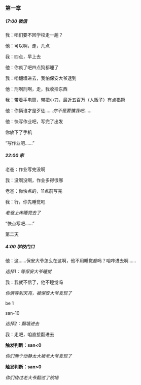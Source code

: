 ### 第一章

##### 17:00 微信

我：咱们要不回学校走一趟？

他：可以啊，走，几点

我：四点，早上去

他：你疯了吧四点狗都睡了

我：咱翻墙进去，我怕保安大爷逮到

他：刑啊刑啊，走，我收拾东西

我：带着手电筒，带把小刀，最近五百万（人贩子）有点猖獗

他：你俩谁才是歹徒……*你不是要攮我吧……*

他：快写作业吧，写完了出发

你放下了手机

“写作业吧……”

##### 22:00 家

老爸：作业写完没啊

我：没啊没啊，作业多得很哪

老爸：你快点的，11点前写完

我：行，你先睡觉吧

*老爸上床睡觉去了*

“快点写吧……”

第二天 

##### 4:00 学校门口

他：这……保安大爷怎么在这啊，他不用睡觉都吗？咱咋进去啊……

*选择1：等保安大爷睡觉*

我：我就不信了，他不睡觉吗

*你俩等到天亮，被保安大爷发现了*

be 1

san-10

*选择2：翻墙进去*

我：走吧，咱直接翻进去

**触发判断：san<0**

*你们两个动静太大被老大爷发现了*

**触发判断：san>0**

*你们绕过老大爷翻过了院墙*
